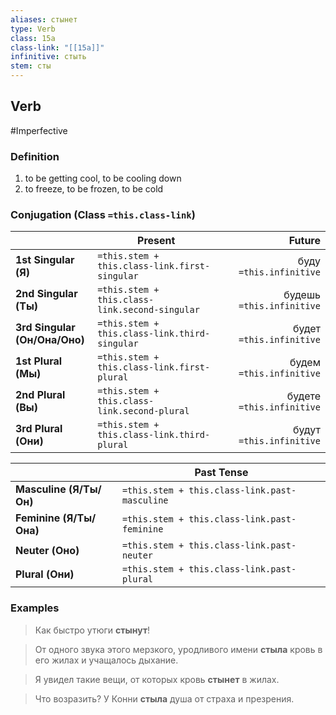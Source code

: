 ```yaml
---
aliases: стынет
type: Verb
class: 15a
class-link: "[[15a]]"
infinitive: cтыть
stem: cты
---
```

## Verb
#Imperfective

### Definition
1. to be getting cool, to be cooling down
2. to freeze, to be frozen, to be cold

### Conjugation (Class `=this.class-link`)
| | Present | Future |
|-|-|-:|
|**1st Singular (Я)**|`=this.stem + this.class-link.first-singular`|буду `=this.infinitive`|
|**2nd Singular (Ты)**|`=this.stem + this.class-link.second-singular`|будешь `=this.infinitive`|
|**3rd Singular (Он/Она/Оно)**|`=this.stem + this.class-link.third-singular`|будет `=this.infinitive`|
|**1st Plural (Мы)**|`=this.stem + this.class-link.first-plural`|будем `=this.infinitive`|
|**2nd Plural (Вы)**|`=this.stem + this.class-link.second-plural`|будете `=this.infinitive`|
|**3rd Plural (Они)**|`=this.stem + this.class-link.third-plural`|будут `=this.infinitive`|

|| Past Tense |
|-|-|
|**Masculine (Я/Ты/Он)**|`=this.stem + this.class-link.past-masculine`|
|**Feminine (Я/Ты/Она)**|`=this.stem + this.class-link.past-feminine`|
|**Neuter (Оно)**|`=this.stem + this.class-link.past-neuter`|
|**Plural (Они)**|`=this.stem + this.class-link.past-plural`|

### Examples
>Как быстро утюги **стынут**!

>От одного звука этого мерзкого, уродливого имени **стыла** кровь в его жилах и учащалось дыхание.

>Я увидел такие вещи, от которых кровь **стынет** в жилах.

>Что возразить? У Конни **стыла** душа от страха и презрения.
